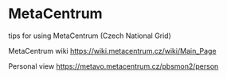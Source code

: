 # MetaCentrum
tips for using MetaCentrum (Czech National Grid)  

MetaCentrum wiki
https://wiki.metacentrum.cz/wiki/Main_Page  

Personal view
https://metavo.metacentrum.cz/pbsmon2/person
